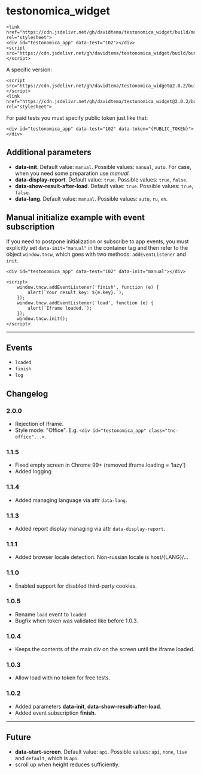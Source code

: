 # testonomica_widget

    <link href="https://cdn.jsdelivr.net/gh/davidtema/testonomica_widget/build/main.css" rel="stylesheet">
    <div id="testonomica_app" data-test="102"></div>
    <script src="https://cdn.jsdelivr.net/gh/davidtema/testonomica_widget/build/bundle.js"></script>

A specific version:

    <script src="https://cdn.jsdelivr.net/gh/davidtema/testonomica_widget@2.0.2/build/bundle.js"></script>
    <link href="https://cdn.jsdelivr.net/gh/davidtema/testonomica_widget@2.0.2/build/main.css" rel="stylesheet">

For paid tests you must specify public token just like that:

    <div id="testonomica_app" data-test="102" data-token="{PUBLIC_TOKEN}"></div>

Additional parameters
---

- **data-init**. Default value: `manual`. Possible values: `manual`, `auto`. For case, when you need some preparation
  use *manual*.
- **data-display-report**. Default value: `true`. Possible values: `true`, `false`.
- **data-show-result-after-load**. Default value: `true`. Possible values: `true`, `false`.
- **data-lang**. Default value: `manual`. Possible values: `auto`, `ru`, `en`.

## Manual initialize example with event subscription

If you need to postpone initialization or subscribe to app events, you must explicitly set `data-init="manual"`
in the container tag and then refer to the object `window.tncw`, which goes with two methods: `addEventListener`
and `init`.

    <div id="testonomica_app" data-test="102" data-init="manual"></div>

    <script>
        window.tncw.addEventListener('finish', function (e) {
            alert(`Your result key: ${e.key}.`);
        });
        window.tncw.addEventListener('load', function (e) {
            alert(`Iframe loaded.`);
        });
        window.tncw.init();
    </script>

---

## Events

- `loaded`
- `finish`
- `log`

Changelog
---

### 2.0.0

- Rejection of Iframe.
- Style mode: "Office". E.g. `<div id="testonomica_app" class="tnc-office"...>`.

### 1.1.5

- Fixed empty screen in Chrome 99+ (removed iframe.loading = 'lazy')
- Added logging

### 1.1.4

- Added managing language via attr `data-lang`.

### 1.1.3

- Added report display managing via attr `data-display-report`.

### 1.1.1

- Added browser locale detection. Non-russian locale is host/{LANG}/...

### 1.1.0

- Enabled support for disabled third-party cookies.

### 1.0.5

- Rename `load` event to `loaded`
- Bugfix when token was validated like before 1.0.3.

### 1.0.4

- Keeps the contents of the main div on the screen until the iframe loaded.

### 1.0.3

- Allow load with no token for free tests.

### 1.0.2

- Added parameters **data-init**, **data-show-result-after-load**.
- Added event subscription **finish**.

---

Future
---

- **data-start-screen**. Default value: `api`. Possible values: `api`, `none`, `live` and `default`, which is `api`.
- scroll up when height reduces sufficiently.

